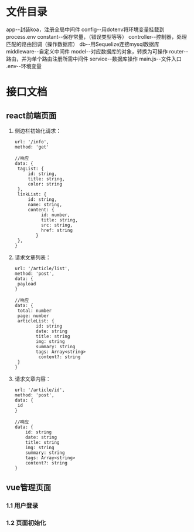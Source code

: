 # 文件目录

app--封装koa，注册全局中间件
config--用dotenv将环境变量挂载到process.env
constant--保存常量，（错误类型等等）
controller--控制器，处理匹配的路由回调（操作数据库）
db--用Sequelize连接mysql数据库
middleware--自定义中间件
model--对应数据库的对象，转换为可操作
router--路由，并为单个路由注册所需中间件
service--数据库操作
main.js--文件入口
.env--环境变量



# 接口文档

## react前端页面

1. 侧边栏初始化请求：

   ```
   url: '/info',
   method: 'get'
   
   //响应
   data: {
   	tagList: {
   		id: string,
   		title: string,
   		color: string
   	},
   	linkList: {
   		id: string,
   		name: string,
   		content: {
             id: number,
             title: string,
             src: string,
             href: string
           }
   	},
   }
   ```

2. 请求文章列表：

   ```
   url: '/article/list',
   method: 'post',
   data: {
   	payload
   }
   
   //响应
   data: {
   	total: number
   	page: number
   	articleList: {
           id: string
           date: string
           title: string
           img: string
           summary: string
           tags: Array<string>
         	content?: string
   	}
   }
   ```

3. 请求文章内容：

   ```
   url: '/article/id',
   method: 'post',
   data: {
   	id
   }
   
   //响应
   data: {
       id: string
       date: string
       title: string
       img: string
       summary: string
       tags: Array<string>
       content?: string
   }
   ```

   







## vue管理页面

### 1.1 用户登录



### 1.2 页面初始化